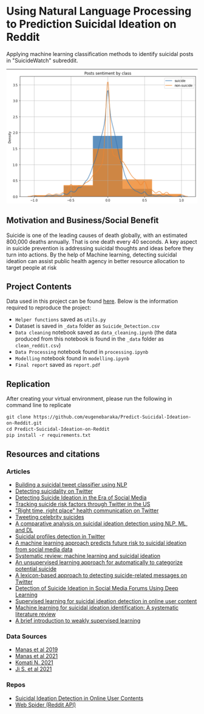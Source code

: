 # Using Natural Language Processing to Prediction Suicidal Ideation on Reddit
Applying machine learning classification methods to identify suicidal posts in "SuicideWatch" subreddit.

![sentiment](./_images/sentiment.png)

## Motivation and Business/Social Benefit
Suicide is one of the leading causes of death globally, with an estimated 800,000 deaths annually. That is one death every 40 seconds. A key aspect in suicide prevention is addressing suicidal thoughts and ideas before they turn into actions. By the help of Machine learning, detecting suicidal ideation can assist public health agency in better resource allocation to target people at risk

## Project Contents
Data used in this project can be found [here](https://www.kaggle.com/datasets/nikhileswarkomati/suicide-watch). Below is the information required to reproduce the project:

- `Helper functions` saved as `utils.py`
- Dataset is saved in `_data` folder as `Suicide_Detection.csv`
- `Data cleaning` notebook saved as `data_cleaning.ipynb` (the data produced from this notebook is found in the `_data` folder as `clean_reddit.csv`)
- `Data Processing` notebook found in `processing.ipynb`
- `Modelling` notebook found in `modelling.ipynb`
- `Final report` saved as `report.pdf`

## Replication 
After creating your virtual environment, please run the following in command line to replicate

```
git clone https://github.com/eugenebaraka/Predict-Suicidal-Ideation-on-Reddit.git
cd Predict-Suicidal-Ideation-on-Reddit
pip install -r requirements.txt
```

## Resources and citations

### Articles
- [Building a suicidal tweet classifier using NLP](https://towardsdatascience.com/building-a-suicidal-tweet-classifier-using-nlp-ff6ccd77e971)
- [Detecting suicidality on Twitter](https://www.sciencedirect.com/science/article/pii/S2214782915000160)
- [Detecting Suicide Ideation in the Era of Social Media](https://www.frontiersin.org/articles/10.3389/fpsyt.2022.652167/full)
- [Tracking suicide risk factors through Twitter in the US](https://pubmed.ncbi.nlm.nih.gov/24121153/)
- ["Right time, right place" health communication on Twitter](https://pubmed.ncbi.nlm.nih.gov/23154246/)
- [Tweeting celebrity suicides](https://pubmed.ncbi.nlm.nih.gov/28705550/)
- [A comparative analysis on suicidal ideation detection using NLP, ML, and DL](https://www.researchgate.net/publication/360271430_A_Comparative_Analysis_on_Suicidal_Ideation_Detection_Using_NLP_Machine_and_Deep_Learning)
- [Suicidal profiles detection in Twitter](https://www.scitepress.org/Papers/2019/81676/81676.pdf)
- [A machine learning approach predicts future risk to suicidal ideation from social media data](https://www.nature.com/articles/s41746-020-0287-6)
- [Systematic review: machine learning and suicidal ideation](https://doi.org/10.1016/j.chb.2021.107095)
- [An unsupervised learning approach for automatically to categorize potential suicide](https://doi.org/10.1109/SCCC49216.2019.8966443)
- [A lexicon-based approach to detecting suicide-related messages on Twitter](https://doi.org/10.1016/j.bspc.2020.102355)
- [Detection of Suicide Ideation in Social Media Forums Using Deep Learning](https://doi.org/10.3390/a13010007)
- [Supervised learning for suicidal ideation detection in online user content](https://doi.org/10.1155/2018/6157249)
- [Machine learning for suicidal ideation identification: A systematic literature review](https://doi.org/10.1016/j.chb.2021.107095)
- [A brief introduction to weakly supervised learning](https://doi.org/10.1093/nsr/nwx106)


### Data Sources
- [Manas et al 2019](https://zenodo.org/record/2667859#.YCwdTR1OlQI)
- [Manas et al 2021](https://doi.org/10.5281/zenodo.4543776)
- [Komati N. 2021](https://www.kaggle.com/datasets/nikhileswarkomati/suicide-watch)
- [Ji S. et al 2021](doi.org/10.5281/zenodo.6476179)

### Repos
- [Suicidal Ideation Detection in Online User Contents](https://github.com/shaoxiongji/sw-detection)
- [Web Spider (Reddit API)](https://github.com/shaoxiongji/webspider)
